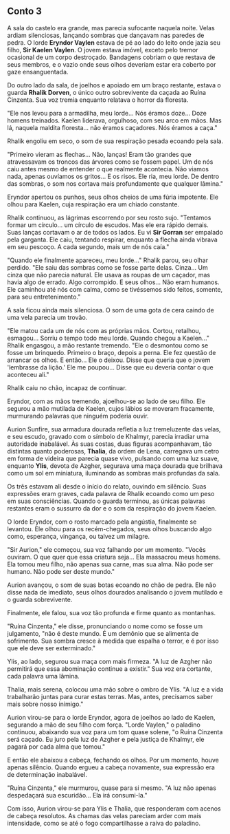 ## Conto 3 

A sala do castelo era grande, mas parecia sufocante naquela noite. Velas ardiam silenciosas, lançando sombras que dançavam nas paredes de pedra. O lorde **Eryndor Vaylen** estava de pé ao lado do leito onde jazia seu filho, **Sir Kaelen Vaylen**. O jovem estava imóvel, exceto pelo tremor ocasional de um corpo destroçado. Bandagens cobriam o que restava de seus membros, e o vazio onde seus olhos deveriam estar era coberto por gaze ensanguentada.

Do outro lado da sala, de joelhos e apoiado em um braço restante, estava o guarda **Rhalik Dorven**, o único outro sobrevivente da caçada ao Ruína Cinzenta. Sua voz tremia enquanto relatava o horror da floresta.

"Ele nos levou para a armadilha, meu lorde... Nós éramos doze... Doze homens treinados. Kaelen liderava, orgulhoso, com seu arco em mãos. Mas lá, naquela maldita floresta... não éramos caçadores. Nós éramos a caça."

Rhalik engoliu em seco, o som de sua respiração pesada ecoando pela sala.

"Primeiro vieram as flechas... Não, lanças\! Eram tão grandes que atravessavam os troncos das árvores como se fossem papel. Um de nós caiu antes mesmo de entender o que realmente acontecia. Não viamos nada, apenas ouvíamos os gritos... E os risos. Ele ria, meu lorde. De dentro das sombras, o som nos cortava mais profundamente que qualquer lâmina."

Eryndor apertou os punhos, seus olhos cheios de uma fúria impotente. Ele olhou para Kaelen, cuja respiração era um chiado constante.

Rhalik continuou, as lágrimas escorrendo por seu rosto sujo. "Tentamos formar um círculo... um círculo de escudos. Mas ele era rápido demais. Suas lanças cortavam o ar de todos os lados. Eu vi **Sir Gorran** ser empalado pela garganta. Ele caiu, tentando respirar, enquanto a flecha ainda vibrava em seu pescoço. A cada segundo, mais um de nós caía."

"Quando ele finalmente apareceu, meu lorde..." Rhalik parou, seu olhar perdido. "Ele saiu das sombras como se fosse parte delas. Cinza... Um cinza que não parecia natural. Ele usava as roupas de um caçador, mas havia algo de errado. Algo corrompido. E seus olhos... Não eram humanos. Ele caminhou até nós com calma, como se tivéssemos sido feitos, somente, para seu entretenimento."

A sala ficou ainda mais silenciosa. O som de uma gota de cera caindo de uma vela parecia um trovão.

"Ele matou cada um de nós com as próprias mãos. Cortou, retalhou, esmagou... Sorriu o tempo todo meu lorde. Quando chegou a Kaelen..." Rhalik engasgou, a mão restante tremendo. "Ele o desmontou como se fosse um brinquedo. Primeiro o braço, depois a perna. Ele fez questão de arrancar os olhos. E então... Ele o deixou. Disse que queria que o jovem 'lembrasse da lição.' Ele me poupou... Disse que eu deveria contar o que aconteceu ali."

Rhalik caiu no chão, incapaz de continuar.

Eryndor, com as mãos tremendo, ajoelhou-se ao lado de seu filho. Ele segurou a mão mutilada de Kaelen, cujos lábios se moveram fracamente, murmurando palavras que ninguém poderia ouvir.

Aurion Sunfire, sua armadura dourada refletia a luz tremeluzente das velas, e seu escudo, gravado com o símbolo de Khalmyr, parecia irradiar uma autoridade inabalável. Às suas costas, duas figuras acompanhavam, tão distintas quanto poderosas, **Thalia**, da ordem de Lena, carregava um cetro em forma de videira que parecia quase vivo, pulsando com uma luz suave, enquanto **Ylis**, devota de Azgher, segurava uma maça dourada que brilhava como um sol em miniatura, iluminando as sombras mais profundas da sala.

Os três estavam ali desde o início do relato, ouvindo em silêncio. Suas expressões eram graves, cada palavra de Rhalik ecoando como um peso em suas consciências. Quando o guarda terminou, as únicas palavras restantes eram o sussurro da dor e o som da respiração do jovem Kaelen.

O lorde Eryndor, com o rosto marcado pela angústia, finalmente se levantou. Ele olhou para os recém-chegados, seus olhos buscando algo como, esperança, vingança, ou talvez um milagre.

"Sir Aurion," ele começou, sua voz falhando por um momento. "Vocês ouviram. O que quer que essa criatura seja... Ela massacrou meus homens. Ela tomou meu filho, não apenas sua carne, mas sua alma. Não pode ser humano. Não pode ser deste mundo."

Aurion avançou, o som de suas botas ecoando no chão de pedra. Ele não disse nada de imediato, seus olhos dourados analisando o jovem mutilado e o guarda sobrevivente.

Finalmente, ele falou, sua voz tão profunda e firme quanto as montanhas.

"Ruína Cinzenta," ele disse, pronunciando o nome como se fosse um julgamento, "não é deste mundo. É um demônio que se alimenta de sofrimento. Sua sombra cresce à medida que espalha o terror, e é por isso que ele deve ser exterminado."

Ylis, ao lado, segurou sua maça com mais firmeza. "A luz de Azgher não permitirá que essa abominação continue a existir." Sua voz era cortante, cada palavra uma lâmina.

Thalia, mais serena, colocou uma mão sobre o ombro de Ylis. "A luz e a vida trabalharão juntas para curar estas terras. Mas, antes, precisamos saber mais sobre nosso inimigo."

Aurion virou-se para o lorde Eryndor, agora de joelhos ao lado de Kaelen, segurando a mão de seu filho com força. "Lorde Vaylen," o paladino continuou, abaixando sua voz para um tom quase solene, "o Ruína Cinzenta será caçado. Eu juro pela luz de Azgher e pela justiça de Khalmyr, ele pagará por cada alma que tomou."

E então ele abaixou a cabeça, fechando os olhos. Por um momento, houve apenas silêncio. Quando ergueu a cabeça novamente, sua expressão era de determinação inabalável.

"Ruína Cinzenta," ele murmurou, quase para si mesmo. "A luz não apenas despedaçará sua escuridão... Ela irá consumi-la."

Com isso, Aurion virou-se para Ylis e Thalia, que responderam com acenos de cabeça resolutos. As chamas das velas pareciam arder com mais intensidade, como se até o fogo compartilhasse a raiva do paladino.

